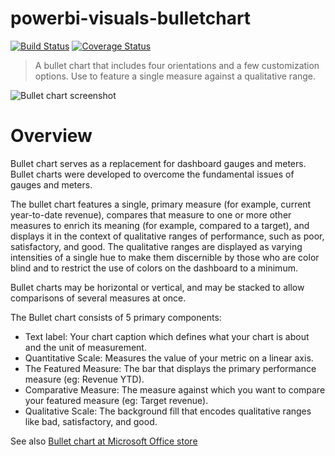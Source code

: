 # powerbi-visuals-bulletchart
[![Build Status](https://travis-ci.org/Microsoft/powerbi-visuals-bulletchart.svg?branch=master)](https://travis-ci.org/Microsoft/powerbi-visuals-bulletchart) [![Coverage Status](https://coveralls.io/repos/github/Microsoft/powerbi-visuals-bulletchart/badge.svg?branch=master)](https://coveralls.io/github/Microsoft/powerbi-visuals-bulletchart?branch=master)

> A bullet chart that includes four orientations and a few customization options. Use to feature a single measure against a qualitative range.

![Bullet chart screenshot](https://github.com/microsoft/powerbi-visuals-bulletchart/blob/main/assets/thumbnail.png?raw=true)
# Overview

Bullet chart serves as a replacement for dashboard gauges and meters. Bullet charts were developed to overcome the fundamental issues of gauges and meters.

The bullet chart features a single, primary measure (for example, current year-to-date revenue), compares that measure to one or more other measures to enrich its meaning (for example, compared to a target), and displays it in the context of qualitative ranges of performance, such as poor, satisfactory, and good. The qualitative ranges are displayed as varying intensities of a single hue to make them discernible by those who are color blind and to restrict the use of colors on the dashboard to a minimum.

Bullet charts may be horizontal or vertical, and may be stacked to allow comparisons of several measures at once.

The Bullet chart consists of 5 primary components:
* Text label: Your chart caption which defines what your chart is about and the unit of measurement.
* Quantitative Scale: Measures the value of your metric on a linear axis.
* The Featured Measure: The bar that displays the primary performance measure (eg: Revenue YTD).
* Comparative Measure: The measure against which you want to compare your featured measure (eg: Target revenue).
* Qualitative Scale: The background fill that encodes qualitative ranges like bad, satisfactory, and good.

See also [Bullet chart at Microsoft Office store](https://store.office.com/en-us/app.aspx?assetid=WA104380755&sourcecorrid=69216a8c-bd11-4cd0-9e5b-9c4e0469b74b&searchapppos=0&ui=en-US&rs=en-US&ad=US&appredirect=false)
